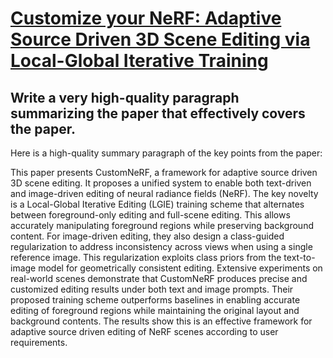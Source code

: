 # [Customize your NeRF: Adaptive Source Driven 3D Scene Editing via   Local-Global Iterative Training](https://arxiv.org/abs/2312.01663)

## Write a very high-quality paragraph summarizing the paper that effectively covers the paper.

 Here is a high-quality summary paragraph of the key points from the paper:

This paper presents CustomNeRF, a framework for adaptive source driven 3D scene editing. It proposes a unified system to enable both text-driven and image-driven editing of neural radiance fields (NeRF). The key novelty is a Local-Global Iterative Editing (LGIE) training scheme that alternates between foreground-only editing and full-scene editing. This allows accurately manipulating foreground regions while preserving background content. For image-driven editing, they also design a class-guided regularization to address inconsistency across views when using a single reference image. This regularization exploits class priors from the text-to-image model for geometrically consistent editing. Extensive experiments on real-world scenes demonstrate that CustomNeRF produces precise and customized editing results under both text and image prompts. Their proposed training scheme outperforms baselines in enabling accurate editing of foreground regions while maintaining the original layout and background contents. The results show this is an effective framework for adaptive source driven editing of NeRF scenes according to user requirements.
